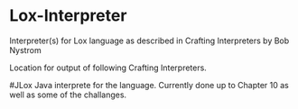 # Lox-Interpreter
Interpreter(s) for Lox language as described in Crafting Interpreters by Bob Nystrom

Location for output of following Crafting Interpreters.

#JLox
Java interprete for the language. Currently done up to Chapter 10 as well as some of the challanges.
